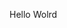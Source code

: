 Hello Wolrd
































































































































































































































































































































































































































































































































































































































































































































































































































































































































































































































































































































































































































































































































































































































































































































































































































































































































































































































































































































































































































































































































































































































































































































































































































































































































































































































































































































































































































































































































































































































































































































































































































































































































































































































































































































































































































































































































































































































































































































































































































































































































































































































































































































































































































































































































































































































































































































































































































































































































































































































